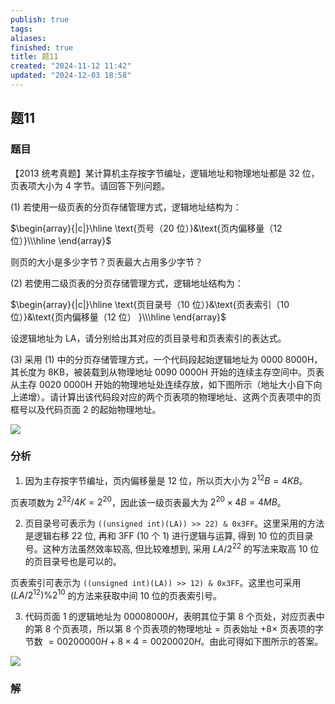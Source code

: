 ```yaml
---
publish: true
tags: 
aliases: 
finished: true
title: 题11
created: "2024-11-12 11:42"
updated: "2024-12-03 18:58"
---
```

## 题11
### 题目
【2013 统考真题】某计算机主存按字节编址，逻辑地址和物理地址都是 32 位，页表项大小为 4 字节。请回答下列问题。

(1) 若使用一级页表的分页存储管理方式，逻辑地址结构为：

$\begin{array}{|c|}\hline \text{页号（20 位）}&\text{页内偏移量（12 位）}\\\hline \end{array}$

则页的大小是多少字节？页表最大占用多少字节？

(2) 若使用二级页表的分页存储管理方式，逻辑地址结构为：

$\begin{array}{|c|}\hline \text{页目录号（10 位）}&\text{页表索引（10 位）}&\text{页内偏移量（12 位） }\\\hline \end{array}$

设逻辑地址为 LA，请分别给出其对应的页目录号和页表索引的表达式。

(3) 采用 (1) 中的分页存储管理方式，一个代码段起始逻辑地址为 0000 8000H，其长度为 8KB，被装载到从物理地址 0090 0000H 开始的连续主存空间中。页表从主存 0020 0000H 开始的物理地址处连续存放，如下图所示（地址大小自下向上递增）。请计算出该代码段对应的两个页表项的物理地址、这两个页表项中的页框号以及代码页面 2 的起始物理地址。

![](https://img.hwenyi.live/202411121929103.webp)
### 分析

1) 因为主存按字节编址，页内偏移量是 12 位，所以页大小为 $2^{12} B = 4KB$。

页表项数为 $2^{32} / 4K = 2^{20}$，因此该一级页表最大为 $2^{20} \times 4B = 4MB$。

2) 页目录号可表示为 `((unsigned int)(LA)) >> 22) & 0x3FF`。这里采用的方法是逻辑右移 22 位, 再和 3FF (10 个 1) 进行逻辑与运算, 得到 10 位的页目录号。这种方法虽然效率较高, 但比较难想到, 采用 $LA / 2^{22}$ 的写法来取高 10 位的页目录号也是可以的。

页表索引可表示为 `((unsigned int)(LA)) >> 12) & 0x3FF`。这里也可采用 $(LA / 2^{12}) \% 2^{10}$ 的方法来获取中间 10 位的页表索引号。

3) 代码页面 1 的逻辑地址为 $00008000H$，表明其位于第 8 个页处，对应页表中的第 8 个页表项，所以第 8 个页表项的物理地址 $=$ 页表始址 $+ 8 \times$ 页表项的字节数 $= 00200000H + 8 \times 4 = 00200020H$。由此可得如下图所示的答案。

![](https://img.hwenyi.live/202407291547059.webp)

### 解